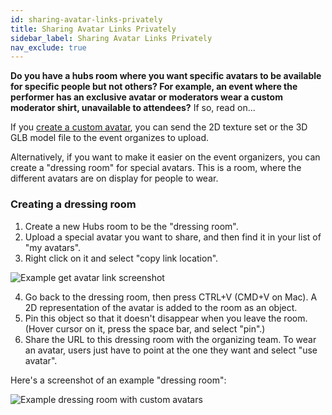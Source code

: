 ```yaml
---
id: sharing-avatar-links-privately
title: Sharing Avatar Links Privately
sidebar_label: Sharing Avatar Links Privately
nav_exclude: true
---
```


**Do you have a hubs room where you want specific avatars to be available for specific people but not others?
For example, an event where the performer has an exclusive avatar or moderators wear a custom moderator shirt, unavailable to attendees?** If so, read on...

If you [create a custom avatar](./intro-avatars.md), you can send the 2D texture set or the 3D GLB model file to the event organizes to upload.

Alternatively, if you want to make it easier on the event organizers, you can create a "dressing room" for special avatars. This is a room, where the different avatars are on display for people to wear.

### Creating a dressing room

1. Create a new Hubs room to be the "dressing room".
2. Upload a special avatar you want to share, and then find it in your list of "my avatars".
3. Right click on it and select "copy link location".

![Example get avatar link screenshot](img/hubs-exclusive-avatars.png)

4. Go back to the dressing room, then press CTRL+V (CMD+V on Mac). A 2D representation of the avatar is added to the room as an object.
5. Pin this object so that it doesn't disappear when you leave the room. (Hover cursor on it, press the space bar, and select "pin".)
6. Share the URL to this dressing room with the organizing team. To wear an avatar, users just have to point at the one they want and select "use avatar".

Here's a screenshot of an example "dressing room":

![Example dressing room with custom avatars](img/hubs-dressing-room.png)
